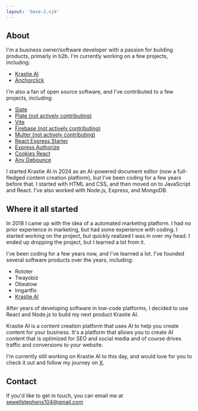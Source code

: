 ```yaml
---
layout: 'base-2.njk'
---
```


## About

I'm a business owner/software developer with a passion for building products, primarly in b2b. I'm currently working on a few projects, including:


- [Krastie AI](https://krastie.ai)
- [Anchorclick](https://anchorclick.com)



I'm also a fan of open source software, and I've contributed to a few projects, including:


- [Slate](https://github.com/ianstormtaylor/slate)
- [Plate (not actively contributing)](https://github.com/udecode/plate)
- [Vite](https://github.com/vitejs/vite)
- [Firebase (not actively contributing)](https://github.com/firebase/firebase-functions)
- [Multer (not actively contributing)](https://github.com/expressjs/multer)
- [React Express Starter](https://github.com/sewellstephens/react-express-starter)
- [Express Authorize](https://github.com/sewellstephens/express-authorize)
- [Cookies React](https://github.com/sewellstephens/cookies-react)
- [Any Debounce](https://github.com/sewellstephens/any-debounce)


I started Krastie AI in 2024 as an AI-powered document editor (now a full-fledged content creation platform), but I've been coding for a few years before that. I started with HTML and CSS, and then moved on to JavaScript and React. I've also worked with Node.js, Express, and MongoDB.


## Where it all started

In 2018 I came up with the idea of a automated marketing platform. I had no prior experience in marketing, but had some experience with coding. I started working on the project, but quickly realized I was in over my head. I ended up dropping the project, but I learned a lot from it.


I've been coding for a few years now, and I've learned a lot. I've founded several software products over the years, including:


- Rototer
- Twayobiz
- Obeatow
- Imgartfis
- [Krastie AI](https://krastie.ai)


After years of developing software in low-code platforms, I decided to use React and Node.js to build my next product Krastie AI.


Krastie AI is a content creation platform that uses AI to help you create content for your business. It's a platform that allows you to create AI content that is optimized for SEO and social media and of course drives traffic and conversions to your website.


I'm currently still working on Krastie AI to this day, and would love for you to check it out and follow my journey on [X](https://x.com/sewell_stephens).


## Contact

If you'd like to get in touch, you can email me at sewellstephens104@gmail.com



